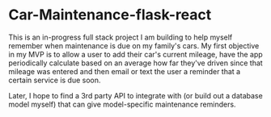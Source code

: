 # Car-Maintenance-flask-react

This is an in-progress full stack project I am building to help myself remember when maintenance is due on my family's cars.
My first objective in my MVP is to allow a user to add their car's current mileage, 
  have the app periodically calculate based on an average how far they've driven since that mileage was entered
  and then email or text the user a reminder that a certain service is due soon.

Later, I hope to find a 3rd party API to integrate with (or build out a database model myself) that can give model-specific maintenance reminders.
